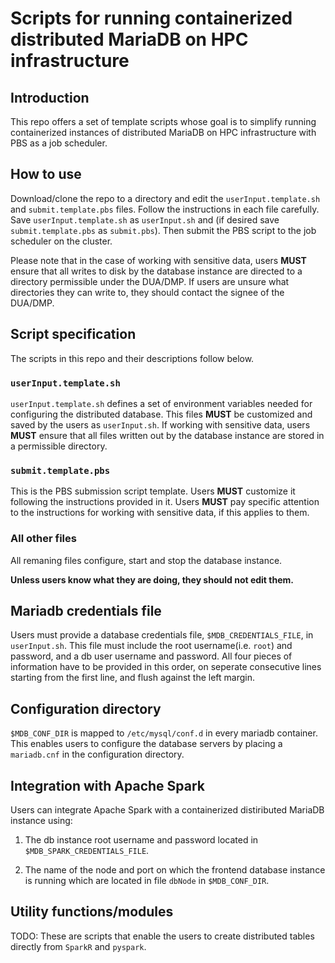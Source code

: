 # Scripts for running containerized distributed MariaDB on HPC infrastructure


## Introduction

This repo offers a set of template scripts whose goal is to simplify
running containerized instances of distributed MariaDB on HPC infrastructure 
with PBS as a job scheduler. 


## How to use

Download/clone the repo to a directory and edit the `userInput.template.sh` and
`submit.template.pbs` files. Follow the instructions in each file carefully.
Save `userInput.template.sh` as `userInput.sh` and (if desired save `submit.template.pbs` as 
`submit.pbs`). Then submit the PBS script to the job scheduler on the cluster.

Please note that in the case of working with sensitive data, users **MUST** ensure 
that all writes to disk by the database instance are directed to a directory 
permissible under the DUA/DMP. If users are unsure what directories they can 
write to, they should contact the signee of the DUA/DMP.


## Script specification

The scripts in this repo and their descriptions follow below.

### `userInput.template.sh`

`userInput.template.sh` defines a set of environment variables needed for configuring
the distributed database. This files **MUST** be customized and saved by the users as 
`userInput.sh`. If working with sensitive data, users **MUST** ensure that all 
files written out by the database instance are stored in a permissible directory. 

### `submit.template.pbs`

This is the PBS submission script template. Users **MUST** customize it following
the instructions provided in it. Users **MUST** pay specific attention to the 
instructions for working with sensitive data, if this applies to them.

### All other files

All remaning files configure, start and stop the database instance. 

**Unless users know what they are doing, they should not edit them.**


## Mariadb credentials file

Users must provide a database credentials file, `$MDB_CREDENTIALS_FILE`, in 
`userInput.sh`. This file must include the root username(i.e. `root`) and password, 
and a db user username and password. All four pieces of information have to be
provided in this order, on seperate consecutive lines starting from the first line, 
and flush against the left margin.


## Configuration directory

`$MDB_CONF_DIR` is mapped to `/etc/mysql/conf.d` in every mariadb container. This 
enables users to configure the database servers by placing a `mariadb.cnf` 
in the configuration directory.


## Integration with Apache Spark

Users can integrate Apache Spark with a containerized distiributed MariaDB instance 
using:

1. The db instance root username and password located in 
`$MDB_SPARK_CREDENTIALS_FILE`. 

2. The name of the node and port on which the frontend database instance is 
running which are located in file `dbNode` in `$MDB_CONF_DIR`.


## Utility functions/modules

TODO: These are scripts that enable the users to create distributed tables
directly from `SparkR` and `pyspark`.


